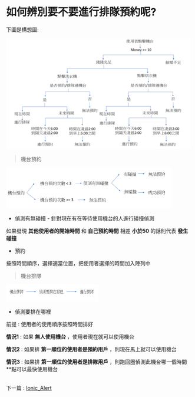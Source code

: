 # 如何辨別要不要進行排隊預約呢?

下圖是構想圖:


<img src="教程圖片/nnnstructure.png" width="500px" height="300px">


> 機台預約

<img src="教程圖片/norder.png" width="450px" height="110px">


* 偵測有無碰撞 - 針對現在有在等待使用機台的人進行碰撞偵測

 如果發現 **其他使用者的開始時間** 和 **自己預約時間** 相差 **小於50** 的話則代表 **發生碰撞**

* 預約

 按照時間順序，選擇適當位置，把使用者選擇的時間加入陣列中


> 機台排隊

<img src="教程圖片/waiting.png" width="250px" height="46px">


* 偵測要排在哪裡 

前提 : 使用者的使用順序按照時間排好

**情況1** : 如果 **無人使用機台** ，使用者現在就可以使用機台

**情況2** : 如果排 **第一順位的使用者是預約用戶** ，則現在馬上就可以使用機台

**情況3** : 如果排 **第一順位的使用者是排隊用戶** ，則跑回圈偵測此機台哪一個時間**點可以最快使用機台


\
下一篇 : [Ionic_Alert](9_Ionic_Alert.md)
